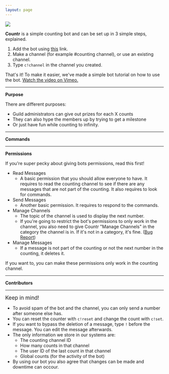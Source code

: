 ```yaml
---
layout: page
---
```

        
<a href="http://discordbots.org/bot/Countr"><img src="https://discordbots.org/api/widget/467377486141980682.svg"></a>
        
<p><b>Countr</b> is a simple counting bot and can be set up in 3 simple steps, explained.<ol>
    <li>Add the bot using <a href="https://discordapp.com/api/oauth2/authorize?client_id=467377486141980682&permissions=11280&scope=bot">this</a> link.</li>
    <li>Make a channel (for example #counting channel), or use an existing channel.</li>
    <li>Type <code>c!channel</code> in the channel you created.</li>
</ol>
        
That's it! To make it easier, we've made a simple bot tutorial on how to use the bot. <a href="https://vimeo.com/280228205">Watch the video on Vimeo.</a>
<hr />
<p><b>Purpose</b>
        
<p>There are different purposes:<ul>
    <li>Guild administrators can give out prizes for each X counts</li>
    <li>They can also hype the members up by trying to get a milestone</li>
    <li>Or just have fun while counting to infinity.</li>
</ul>
<hr />
<p><b>Commands</b>
        
<p id="commands"></p>

<hr />
<p><b>Permissions</b>
<p>If you're super pecky about giving bots permissions, read this first!
        
<ul>
	<li>Read Messages<ul>
		<li>A basic permission that you should allow everyone to have. It requires to read the counting channel to see if there are any messages that are not part of the counting. It also requires to look for commands.</li></ul></li>
	<li>Send Messages<ul>
		<li>Another basic permission. It requires to respond to the commands.</li></ul></li>
	<li>Manage Channels<ul>
		<li>The topic of the channel is used to display the next number.</li>
		<li>If you're going to restrict the bot's permissions to only work in the channel, you also need to give Countr "Manage Channels" in the category the channel is in. If it's not in a category, it's fine. (<a href="https://github.com/discordjs/discord.js/issues/2533">Bug Report</a>)</li></ul></li>
	<li>Manage Messages<ul>
		<li>If a message is not part of the counting or not the next number in the counting, it deletes it.</li></ul></li>
</ul>
        
<p>If you want to, you can make these permissions only work in the counting channel.</p>
<hr />
<p><b>Contributors</b>
        
<p id="contributors"></p>
        
<hr />
<p><big>Keep in mind!</big></p>
<ul>
    <li>To avoid spam of the bot and the channel, you can only send a number after someone else has.</li>
	<li>You can reset the counter with <code>c!reset</code> and change the count with <code>c!set</code>.</li>
	<li>If you want to bypass the deletion of a message, type <code>!</code> before the message. You can edit the message afterwards.</li>
	<li>The only information we store in our systems are:<ul>
		<li>The counting channel ID</li>
		<li>How many counts in that channel</li>
		<li>The user ID of the last count in that channel</li>
		<li>Global counts (for the activity of the bot)</li></ul></li>
	<li>By using our bot you also agree that changes can be made and downtime can occour.</li>
</ul>

<script>
function hitApi(url, callback) {
  var req = new XMLHttpRequest();

  req.addEventListener('load', onLoad);
  req.addEventListener('error', onFail);
  req.addEventListener('abort', onFail);

  req.open('GET', url);
  req.send();

  function onLoad(event) {
    if (req.status >= 400) {
      onFail(event);
    } else {
      var json = JSON.parse(this.responseText);
      callback(null, json);
    }
  }

  function onFail(event) {
    callback(new Error('...'));
  }
}

let settings;
await hitApi("https://raw.githubusercontent.com/Gleeny/Countr/master/settings.json", (error, data) => { if (!error) settings = data; })

// COMMANDS
let html = '<table><thead><tr><th style="text-align:left;">Command &amp; Usage</th><th style="text-align:left;">Description</th></tr></thead><tbody>';
        
function formatCommand(command, index) {
    html = html + '<tr><td style="text-align:left;"><code>' + settings.prefix + command.command + (command.args ? " " + command.args : "") + "</code></td>" + '<td style="text-align:left;">' + command.description + "</td></tr>";
}
        
settings.commands.forEach(formatCommand);
        
html = html + '</tbody></table>';
document.getElementById("commands").innerHTML = html;

// CONTRIBUTORS
html = '<ul>';
        
function formatContributor(contributor, index) {
    html = html + '<li><code>' + contributor.role + '</code> ' + contributor.user + ' (' + contributor.userID + ')</li>';
}
        
settings.contributors.forEach(formatContributor);
        
html = html + '</ul>';
document.getElementById("contributors").innerHTML = html;

</script>